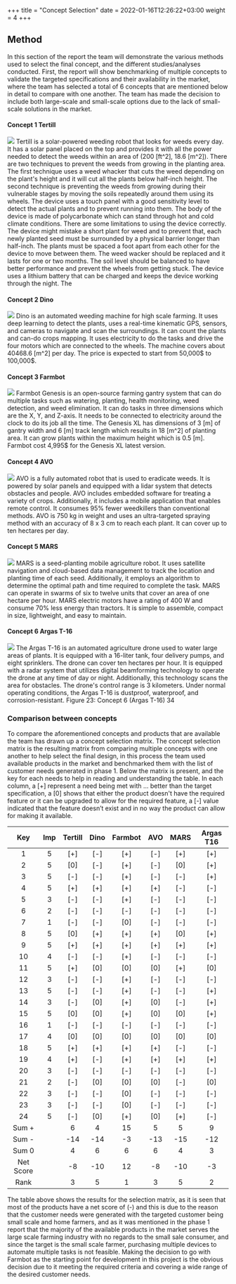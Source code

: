 +++
title = "Concept Selection"
date = 2022-01-16T12:26:22+03:00
weight = 4
+++

## Method
In this section of the report the team will demonstrate the various methods used to select the final concept, and the different studies/analyses conducted. First, the report will show benchmarking of multiple concepts to validate the targeted specifications and their availability in the market, where the team has selected a total of 6 concepts that are mentioned below in detail to compare with one another. The team has made the decision to include both large-scale and small-scale options due to the lack of small-scale solutions in the market.


#### Concept 1 Tertill
![](/Automated-Farming/images/ertil.png)
Tertill is a solar-powered weeding robot that looks for weeds every day. It has a solar panel placed on the top and provides it with all the power needed to detect the weeds within an area of (200 [ft^2], 18.6 [m^2]). There are two techniques to prevent the weeds from growing in the planting area. The first technique uses a weed whacker that cuts the weed depending on the plant's height and it will cut all the plants below half-inch height. The second technique is preventing the weeds from growing during their vulnerable stages by moving the soils repeatedly around them using its wheels. The device uses a touch panel with a good sensitivity level to detect the actual plants and to prevent running into them. The body of the device is made of polycarbonate which can stand through hot and cold climate conditions. There are some limitations to using the device correctly. The device might mistake a short plant for weed and to prevent that, each newly planted seed must be surrounded by a physical barrier longer than half-inch. The plants must be spaced a foot apart from each other for the device to move between them. The weed wacker should be replaced and it lasts for one or two months. The soil level should be balanced to have better performance and prevent the wheels from getting stuck. The device uses a lithium battery that can be charged and keeps the device working through the night. The 
 
 
 
 #### Concept 2 Dino
![](/images/Dino.png)
Dino is an automated weeding machine for high scale farming. It uses deep learning to detect the plants, uses a real-time kinematic GPS, sensors, and cameras to navigate and scan the surroundings. It can count the plants and can-do crops mapping. It uses electricity to do the tasks and drive the four motors which are connected to the wheels. The machine covers about 40468.6 [m^2] per day. The price is expected to start from 50,000$ to 100,000$.


#### Concept 3 Farmbot
![](/images/Farmbot.png)
Farmbot Genesis is an open-source farming gantry system that can do multiple tasks such as watering, planting, health monitoring, weed detection, and weed elimination. It can do tasks in three dimensions which are the X, Y, and Z-axis. It needs to be connected to electricity around the clock to do its job all the time. The Genesis XL has dimensions of 3 [m] of gantry width
and 6 [m] track length which results in 18 [m^2] of planting area. It can grow plants within the maximum height which is 0.5 [m]. Farmbot cost 4,995$ for the Genesis XL latest version.


#### Concept 4 AVO
![](/images/Avo.png)
AVO is a fully automated robot that is used to eradicate weeds. It is powered by solar panels and equipped with a lidar system that detects obstacles and people. AVO includes embedded software for treating a variety of crops. Additionally, it includes a mobile application that enables remote control. It consumes 95% fewer weedkillers than conventional methods. AVO is 750 kg in weight and uses an ultra-targeted spraying method with an accuracy of 8 x 3 cm to reach each plant. It can cover up to ten hectares per day.


#### Concept 5 MARS
![](/images/Mars.png)
MARS is a seed-planting mobile agriculture robot. It uses satellite navigation and cloud-based data management to track the location and planting time of each seed. Additionally, it employs an algorithm to determine the optimal path and time required to complete the task. MARS can operate in swarms of six to twelve units that cover an area of one hectare per hour. MARS electric motors have a rating of 400 W and consume 70% less energy than tractors. It is simple to assemble, compact in size, lightweight, and easy to maintain.


#### Concept 6 Argas T-16
![](/images/Argas.png)
The Argas T-16 is an automated agriculture drone used to water large areas of plants. It is equipped with a 16-liter tank, four delivery pumps, and eight sprinklers. The drone can cover ten hectares per hour. It is equipped with a radar system that utilizes digital beamforming technology to operate the drone at any time of day or night. Additionally, this technology scans the area for obstacles. The drone's control range is 3 kilometers. Under normal operating conditions, the Argas T-16 is dustproof, waterproof, and corrosion-resistant.
 Figure 23: Concept 6 (Argas T-16)
34

### Comparison between concepts
To compare the aforementioned concepts and products that are available the team has drawn up a concept selection matrix. The concept selection matrix is the resulting matrix from comparing multiple concepts with one another to help select the final design, in this process the team used available products in the market and benchmarked them with the list of customer needs generated in phase 1. Below the matrix is present, and the key for each needs to help in reading and understanding the table. In each column, a [+] represent a need being met with ... better than the target specification, a [0] shows that either the product doesn't have the required feature or it can be upgraded to allow for the required feature, a [-] value indicated that the feature doesn’t exist and in no way the product can allow for making it available.

**Key**|**Imp**|**Tertill**|**Dino**|**Farmbot**|**AVO**|**MARS**|**Argas T16**
:-----:|:-----:|:-----:|:-----:|:-----:|:-----:|:-----:|:-----:
1|5|[+]|[-]|[+]|[-]|[+]|[+]
2|5|[0]|[-]|[+]|[-]|[0]|[+]
3|5|[-]|[-]|[+]|[-]|[-]|[+]
4|5|[+]|[+]|[+]|[+]|[-]|[-]
5|3|[-]|[-]|[+]|[-]|[-]|[-]
6|2|[-]|[-]|[-]|[-]|[-]|[-]
7|1|[-]|[-]|[0]|[-]|[-]|[-]
8|5|[0]|[+]|[+]|[+]|[0]|[+]
9|5|[+]|[+]|[+]|[+]|[+]|[+]
10|4|[-]|[-]|[+]|[-]|[-]|[-]
11|5|[+]|[0]|[0]|[0]|[+]|[0]
12|3|[-]|[-]|[+]|[-]|[-]|[-]
13|5|[-]|[-]|[+]|[-]|[-]|[+]
14|3|[-]|[0]|[+]|[0]|[-]|[+]
15|5|[0]|[0]|[+]|[0]|[0]|[+]
16|1|[-]|[-]|[-]|[-]|[-]|[-]
17|4|[0]|[0]|[0]|[0]|[0]|[0]
18|5|[+]|[+]|[+]|[+]|[-]|[-]
19|4|[+]|[-]|[+]|[+]|[+]|[+]
20|3|[-]|[-]|[-]|[-]|[-]|[-]
21|2|[-]|[0]|[0]|[0]|[-]|[0]
22|3|[-]|[-]|[0]|[-]|[-]|[-]
23|3|[-]|[-]|[0]|[-]|[-]|[-]
24|5|[-]|[0]|[+]|[0]|[+]|[-]
Sum +| |6|4|15|5|5|9
Sum -| |-14|-14|-3|-13|-15|-12
Sum 0| |4|6|6|6|4|3
Net Score| |-8|-10|12|-8|-10|-3
Rank| |3|5|1|3|5|2

The table above shows the results for the selection matrix, as it is seen that most of the products have a net score of (-) and this is due to the reason that the customer needs were generated with the targeted customer being small scale and home farmers, and as it was mentioned in the phase 1 report that the majority of the available products in the market serves the large scale farming industry with no regards to the small sale consumer, and since the target is the small scale farmer, purchasing multiple devices to automate multiple tasks is not feasible. Making the decision to go with Farmbot as the starting point for development in this project is the obvious decision due to it meeting the required criteria and covering a wide range of the desired customer needs.